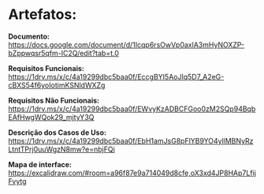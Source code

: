<h1>Artefatos:</h1>

**Documento:** https://docs.google.com/document/d/1Icqp6rsOwVp0axlA3mHyNOXZP-bZppwqsr5qfm-IC2Q/edit?tab=t.0

**Requisitos Funcionais:** https://1drv.ms/x/c/4a19299dbc5baa0f/EccgBYI5AoJIq5D7_A2eG-cBXS54f6yoIotimKSNldWXZg

**Requisitos Não Funcionais:** https://1drv.ms/x/c/4a19299dbc5baa0f/EWvyKzADBCFGoo0zM2SQp94BqbEAfHwgWQok29_mjtyY3Q

**Descrição dos Casos de Uso:** https://1drv.ms/x/c/4a19299dbc5baa0f/EbH1amJsG8pFlYB9YO4yllMBNyRzLtntTPrj0uuWgzN8mw?e=nbjFQi

**Mapa de interface:** https://excalidraw.com/#room=a96f87e9a714049d8cfe,oX3xd4JP8HAp7LfijFvytg

